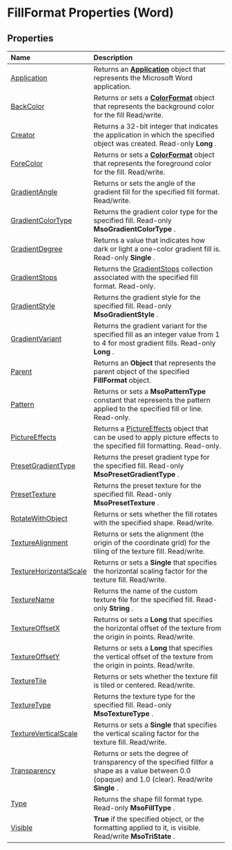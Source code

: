 
# FillFormat Properties (Word)

## Properties



|**Name**|**Description**|
|:-----|:-----|
|[Application](65ace782-ae10-547e-45be-7dc13f4dcaed.md)|Returns an  **[Application](d1cf6f8f-4e88-bf01-93b4-90a83f79cb44.md)** object that represents the Microsoft Word application.|
|[BackColor](bea1c59d-24ed-667c-45da-90626e8ec506.md)|Returns or sets a  **[ColorFormat](5f12793f-d847-ecf2-6cf6-39387f7f0b28.md)** object that represents the background color for the fill Read/write.|
|[Creator](1bb9d3ad-ab28-f109-f449-624c61be3746.md)|Returns a 32-bit integer that indicates the application in which the specified object was created. Read-only  **Long** .|
|[ForeColor](23ee2f7e-12f4-fba4-8b8c-9d6d4debe526.md)|Returns or sets a  **[ColorFormat](5f12793f-d847-ecf2-6cf6-39387f7f0b28.md)** object that represents the foreground color for the fill. Read/write.|
|[GradientAngle](a40a03bb-a395-0e7e-708c-4b9eee89ee4c.md)|Returns or sets the angle of the gradient fill for the specified fill format. Read/write.|
|[GradientColorType](3722c4df-8091-6c66-b379-af8385ed9fc5.md)|Returns the gradient color type for the specified fill. Read-only  **MsoGradientColorType** .|
|[GradientDegree](c9fba9b0-cfbb-4cf1-c416-5886c77098fb.md)|Returns a value that indicates how dark or light a one-color gradient fill is. Read-only  **Single** .|
|[GradientStops](3ae72292-2b7b-69af-35d4-5f887ce3c7ce.md)|Returns the [GradientStops](365949f0-29b3-76e1-1163-2ac870f68f7a.md) collection associated with the specified fill format. Read-only.|
|[GradientStyle](f5342153-6160-c1cd-c02f-708c7c08a902.md)|Returns the gradient style for the specified fill. Read-only  **MsoGradientStyle** .|
|[GradientVariant](d92f56a2-fe56-4734-bddc-97517eea5def.md)|Returns the gradient variant for the specified fill as an integer value from 1 to 4 for most gradient fills. Read-only  **Long** .|
|[Parent](febebae2-3bb6-ff15-a631-5ad650bc0a75.md)|Returns an  **Object** that represents the parent object of the specified **FillFormat** object.|
|[Pattern](a0a296b4-20d2-20a6-9892-e22d1b7f4cff.md)|Returns or sets a  **MsoPatternType** constant that represents the pattern applied to the specified fill or line. Read-only.|
|[PictureEffects](810143d0-ccef-5e39-68b0-7317fd29febc.md)|Returns a [PictureEffects](bc0e1cfd-7328-360d-872e-c71ae93162ed.md) object that can be used to apply picture effects to the specified fill formatting. Read-only.|
|[PresetGradientType](b53ed5f8-61be-1abd-d3c7-e47a4ffc44b9.md)|Returns the preset gradient type for the specified fill. Read-only  **MsoPresetGradientType** .|
|[PresetTexture](90503151-0351-26f3-de16-65cb21992f46.md)|Returns the preset texture for the specified fill. Read-only  **MsoPresetTexture** .|
|[RotateWithObject](96a0a7e9-be99-fb36-b245-8850297fa765.md)|Returns or sets whether the fill rotates with the specified shape. Read/write.|
|[TextureAlignment](c28ba99a-8219-996c-676d-ee98d908ab0f.md)|Returns or sets the alignment (the origin of the coordinate grid) for the tiling of the texture fill. Read/write.|
|[TextureHorizontalScale](95673ba4-db72-957a-9873-6a77029d578d.md)|Returns or sets a  **Single** that specifies the horizontal scaling factor for the texture fill. Read/write.|
|[TextureName](9eb01e1b-3cd1-16ad-4a7b-a430e27782d9.md)|Returns the name of the custom texture file for the specified fill. Read-only  **String** .|
|[TextureOffsetX](19f49253-b996-9dc8-c214-be65fc7efe12.md)|Returns or sets a  **Long** that specifies the horizontal offset of the texture from the origin in points. Read/write.|
|[TextureOffsetY](39d2448a-2de8-f3f7-168d-62dd3eb0ee3a.md)|Returns or sets a  **Long** that specifies the vertical offset of the texture from the origin in points. Read/write.|
|[TextureTile](670db5f6-8543-2c6e-6aeb-98f240716421.md)|Returns or sets whether the texture fill is tiled or centered. Read/write.|
|[TextureType](5254a20e-477d-c69e-7296-129deb1e08e0.md)|Returns the texture type for the specified fill. Read-only  **MsoTextureType** .|
|[TextureVerticalScale](19045ed6-ccae-7403-5701-a93cec25e51f.md)|Returns or sets a  **Single** that specifies the vertical scaling factor for the texture fill. Read/write.|
|[Transparency](a3fa8665-1cc1-347a-f4fd-0349e0771e67.md)|Returns or sets the degree of transparency of the specified fillfor a shape as a value between 0.0 (opaque) and 1.0 (clear). Read/write  **Single** .|
|[Type](ad7f354c-9429-a851-8a37-02bbddf26306.md)|Returns the shape fill format type. Read-only  **MsoFillType** .|
|[Visible](b502cfc8-3221-482c-6f5b-8502a52ef411.md)| **True** if the specified object, or the formatting applied to it, is visible. Read/write **MsoTriState** .|
